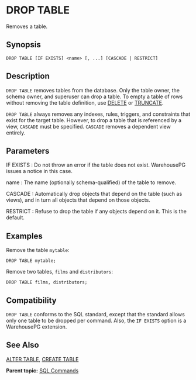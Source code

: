 # DROP TABLE 

Removes a table.

## <a id="section2"></a>Synopsis 

``` {#sql_command_synopsis}
DROP TABLE [IF EXISTS] <name> [, ...] [CASCADE | RESTRICT]
```

## <a id="section3"></a>Description 

`DROP TABLE` removes tables from the database. Only the table owner, the schema owner, and superuser can drop a table. To empty a table of rows without removing the table definition, use [DELETE](DELETE.html) or [TRUNCATE](TRUNCATE.html).

`DROP TABLE` always removes any indexes, rules, triggers, and constraints that exist for the target table. However, to drop a table that is referenced by a view, `CASCADE` must be specified. `CASCADE` removes a dependent view entirely.

## <a id="section4"></a>Parameters 

IF EXISTS
:   Do not throw an error if the table does not exist. WarehousePG issues a notice in this case.

name
:   The name (optionally schema-qualified) of the table to remove.

CASCADE
:   Automatically drop objects that depend on the table (such as views), and in turn all objects that depend on those objects.

RESTRICT
:   Refuse to drop the table if any objects depend on it. This is the default.

## <a id="section5"></a>Examples 

Remove the table `mytable`:

```
DROP TABLE mytable;
```

Remove two tables, `films` and `distributors`:

```
DROP TABLE films, distributors;
```

## <a id="section6"></a>Compatibility 

`DROP TABLE` conforms to the SQL standard, except that the standard allows only one table to be dropped per command. Also, the `IF EXISTS` option is a WarehousePG extension.

## <a id="section7"></a>See Also 

[ALTER TABLE](ALTER_TABLE.html), [CREATE TABLE](CREATE_TABLE.html)

**Parent topic:** [SQL Commands](../sql_commands/sql_ref.html)

